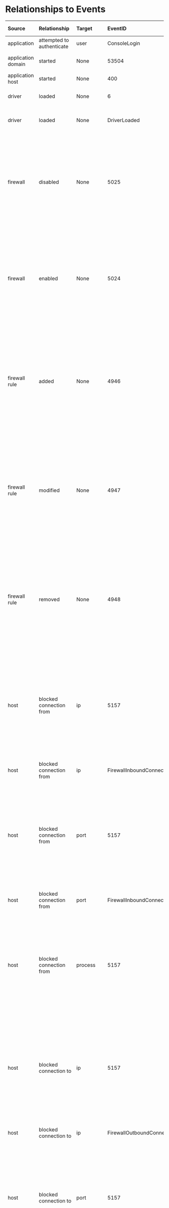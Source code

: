 # Relationships to Events

|Source|Relationship|Target|EventID|Event Name|Event Platform|Log Provider|Log Channel|Audit Category|Audit Sub-Category|Enable Commands| GPO Audit Policy|
| :---| :---| :---| :---| :---| :---| :---| :---| :---| :---| :---| :---|
|application|attempted to authenticate|user|ConsoleLogin|ConsoleLogin|AWS|CloudTrail|None|AwsConsoleSignin|None|None|None|
|application domain|started|None|53504|Windows PowerShell has started an IPC listening thread on a process in AppDomain.|Windows|Microsoft-Windows-PowerShell|Microsoft-Windows-PowerShell/Operational|PowerShell Named Pipe IPC|None|None|None|
|application host|started|None|400|Engine state is changed from None to Available.|Windows|PowerShell|Windows PowerShell|Engine Lifecycle|None|None|None|
|driver|loaded|None|6|Driver loaded.|Windows|Microsoft-Windows-Sysmon|Microsoft-Windows-Sysmon/Operational|DriverLoad|None| `<DriverLoad onmatch="exclude" />` |None|
|driver|loaded|None|DriverLoaded|DriverLoaded|Windows|Microsoft Defender for Endpoint|DeviceEvents|None|None|None|None|
|firewall|disabled|None|5025|The Windows Firewall Service has been stopped.|Windows|Microsoft-Windows-Security-Auditing|Security|System|Other System Events| `auditpol /set /subcategory:"Other System Events" /success:enable /failure:enable` | Computer Configuration -> Windows Settings -> Security Settings -> Advanced Audit Policy Configuration -> System Audit Policies -> System -> Audit Other System Events |
|firewall|enabled|None|5024|The Windows Firewall Service has started successfully.|Windows|Microsoft-Windows-Security-Auditing|Security|System|Other System Events| `auditpol /set /subcategory:"Other System Events" /success:enable /failure:enable` | Computer Configuration -> Windows Settings -> Security Settings -> Advanced Audit Policy Configuration -> System Audit Policies -> System -> Audit Other System Events |
|firewall rule|added|None|4946|A change has been made to Windows Firewall exception list. A rule was added.|Windows|Microsoft-Windows-Security-Auditing|Security|Policy Change|MPSSVC Rule-Level Policy Change| `auditpol /set /subcategory:"MPSSVC Rule-Level Policy Change" /success:enable /failure:enable` | Computer Configuration -> Windows Settings -> Security Settings -> Advanced Audit Policy Configuration -> System Audit Policies -> Policy Change -> Audit MPSSVC Rule-Level Policy Change |
|firewall rule|modified|None|4947|A change has been made to Windows Firewall exception list. A rule was modified.|Windows|Microsoft-Windows-Security-Auditing|Security|Policy Change|MPSSVC Rule-Level Policy Change| `auditpol /set /subcategory:"MPSSVC Rule-Level Policy Change" /success:enable /failure:enable` | Computer Configuration -> Windows Settings -> Security Settings -> Advanced Audit Policy Configuration -> System Audit Policies -> Policy Change -> Audit MPSSVC Rule-Level Policy Change |
|firewall rule|removed|None|4948|A change has been made to Windows Firewall exception list. A rule was deleted.|Windows|Microsoft-Windows-Security-Auditing|Security|Policy Change|MPSSVC Rule-Level Policy Change| `auditpol /set /subcategory:"MPSSVC Rule-Level Policy Change" /success:enable /failure:enable` | Computer Configuration -> Windows Settings -> Security Settings -> Advanced Audit Policy Configuration -> System Audit Policies -> Policy Change -> Audit MPSSVC Rule-Level Policy Change |
|host|blocked connection from|ip|5157|The Windows Filtering Platform has blocked a connection.|Windows|Microsoft-Windows-Security-Auditing|Security|Object Access|Filtering Platform Connection| `auditpol /set /subcategory:"Filtering Platform Connection" /success:enable /failure:enable` | Computer Configuration -> Windows Settings -> Security Settings -> Advanced Audit Policy Configuration -> System Audit Policies -> Object Access -> Audit Filtering Platform Connection |
|host|blocked connection from|ip|FirewallInboundConnectionBlocked|FirewallInboundConnectionBlocked|Windows|Microsoft Defender for Endpoint|DeviceEvents|None|None|None|None|
|host|blocked connection from|port|5157|The Windows Filtering Platform has blocked a connection.|Windows|Microsoft-Windows-Security-Auditing|Security|Object Access|Filtering Platform Connection| `auditpol /set /subcategory:"Filtering Platform Connection" /success:enable /failure:enable` | Computer Configuration -> Windows Settings -> Security Settings -> Advanced Audit Policy Configuration -> System Audit Policies -> Object Access -> Audit Filtering Platform Connection |
|host|blocked connection from|port|FirewallInboundConnectionBlocked|FirewallInboundConnectionBlocked|Windows|Microsoft Defender for Endpoint|DeviceEvents|None|None|None|None|
|host|blocked connection from|process|5157|The Windows Filtering Platform has blocked a connection.|Windows|Microsoft-Windows-Security-Auditing|Security|Object Access|Filtering Platform Connection| `auditpol /set /subcategory:"Filtering Platform Connection" /success:enable /failure:enable` | Computer Configuration -> Windows Settings -> Security Settings -> Advanced Audit Policy Configuration -> System Audit Policies -> Object Access -> Audit Filtering Platform Connection |
|host|blocked connection to|ip|5157|The Windows Filtering Platform has blocked a connection.|Windows|Microsoft-Windows-Security-Auditing|Security|Object Access|Filtering Platform Connection| `auditpol /set /subcategory:"Filtering Platform Connection" /success:enable /failure:enable` | Computer Configuration -> Windows Settings -> Security Settings -> Advanced Audit Policy Configuration -> System Audit Policies -> Object Access -> Audit Filtering Platform Connection |
|host|blocked connection to|ip|FirewallOutboundConnectionBlocked|FirewallOutboundConnectionBlocked|Windows|Microsoft Defender for Endpoint|DeviceEvents|None|None|None|None|
|host|blocked connection to|port|5157|The Windows Filtering Platform has blocked a connection.|Windows|Microsoft-Windows-Security-Auditing|Security|Object Access|Filtering Platform Connection| `auditpol /set /subcategory:"Filtering Platform Connection" /success:enable /failure:enable` | Computer Configuration -> Windows Settings -> Security Settings -> Advanced Audit Policy Configuration -> System Audit Policies -> Object Access -> Audit Filtering Platform Connection |
|host|blocked connection to|port|FirewallOutboundConnectionBlocked|FirewallOutboundConnectionBlocked|Windows|Microsoft Defender for Endpoint|DeviceEvents|None|None|None|None|
|host|blocked connection to|process|5157|The Windows Filtering Platform has blocked a connection.|Windows|Microsoft-Windows-Security-Auditing|Security|Object Access|Filtering Platform Connection| `auditpol /set /subcategory:"Filtering Platform Connection" /success:enable /failure:enable` | Computer Configuration -> Windows Settings -> Security Settings -> Advanced Audit Policy Configuration -> System Audit Policies -> Object Access -> Audit Filtering Platform Connection |
|host|blocked connection to|process|5031|The Windows Firewall Service blocked an application from accepting incoming connections on the network.|Windows|Microsoft-Windows-Security-Auditing|Security|Object Access|Filtering Platform Connection| `auditpol /set /subcategory:"Filtering Platform Connection" /success:enable /failure:enable` | Computer Configuration -> Windows Settings -> Security Settings -> Advanced Audit Policy Configuration -> System Audit Policies -> Object Access -> Audit Filtering Platform Connection |
|host|blocked connection to|process|FirewallInboundConnectionToAppBlocked|FirewallInboundConnectionToAppBlocked|Windows|Microsoft Defender for Endpoint|DeviceEvents|None|None|None|None|
|host|blocked listener on|ip|5155|The Windows Filtering Platform has blocked an application or service from listening on a port for incoming connections.|Windows|Microsoft-Windows-Security-Auditing|Security|Object Access|Filtering Platform Connection| `auditpol /set /subcategory:"Filtering Platform Connection" /success:enable /failure:enable` | Computer Configuration -> Windows Settings -> Security Settings -> Advanced Audit Policy Configuration -> System Audit Policies -> Object Access -> Audit Filtering Platform Connection |
|host|blocked listener on|port|5155|The Windows Filtering Platform has blocked an application or service from listening on a port for incoming connections.|Windows|Microsoft-Windows-Security-Auditing|Security|Object Access|Filtering Platform Connection| `auditpol /set /subcategory:"Filtering Platform Connection" /success:enable /failure:enable` | Computer Configuration -> Windows Settings -> Security Settings -> Advanced Audit Policy Configuration -> System Audit Policies -> Object Access -> Audit Filtering Platform Connection |
|host|blocked listener on|process|5155|The Windows Filtering Platform has blocked an application or service from listening on a port for incoming connections.|Windows|Microsoft-Windows-Security-Auditing|Security|Object Access|Filtering Platform Connection| `auditpol /set /subcategory:"Filtering Platform Connection" /success:enable /failure:enable` | Computer Configuration -> Windows Settings -> Security Settings -> Advanced Audit Policy Configuration -> System Audit Policies -> Object Access -> Audit Filtering Platform Connection |
|host|blocked port bind on|ip|5159|The Windows Filtering Platform has blocked a bind to a local port.|Windows|Microsoft-Windows-Security-Auditing|Security|Object Access|Filtering Platform Connection| `auditpol /set /subcategory:"Filtering Platform Connection" /success:enable /failure:enable` | Computer Configuration -> Windows Settings -> Security Settings -> Advanced Audit Policy Configuration -> System Audit Policies -> Object Access -> Audit Filtering Platform Connection |
|host|blocked port bind on|port|5159|The Windows Filtering Platform has blocked a bind to a local port.|Windows|Microsoft-Windows-Security-Auditing|Security|Object Access|Filtering Platform Connection| `auditpol /set /subcategory:"Filtering Platform Connection" /success:enable /failure:enable` | Computer Configuration -> Windows Settings -> Security Settings -> Advanced Audit Policy Configuration -> System Audit Policies -> Object Access -> Audit Filtering Platform Connection |
|host|blocked port bind on|process|5159|The Windows Filtering Platform has blocked a bind to a local port.|Windows|Microsoft-Windows-Security-Auditing|Security|Object Access|Filtering Platform Connection| `auditpol /set /subcategory:"Filtering Platform Connection" /success:enable /failure:enable` | Computer Configuration -> Windows Settings -> Security Settings -> Advanced Audit Policy Configuration -> System Audit Policies -> Object Access -> Audit Filtering Platform Connection |
|host|permitted listener on|ip|5154|The Windows Filtering Platform has permitted an application or service to listen on a port for incoming connections.|Windows|Microsoft-Windows-Security-Auditing|Security|Object Access|Filtering Platform Connection| `auditpol /set /subcategory:"Filtering Platform Connection" /success:enable /failure:enable` | Computer Configuration -> Windows Settings -> Security Settings -> Advanced Audit Policy Configuration -> System Audit Policies -> Object Access -> Audit Filtering Platform Connection |
|host|permitted listener on|port|5154|The Windows Filtering Platform has permitted an application or service to listen on a port for incoming connections.|Windows|Microsoft-Windows-Security-Auditing|Security|Object Access|Filtering Platform Connection| `auditpol /set /subcategory:"Filtering Platform Connection" /success:enable /failure:enable` | Computer Configuration -> Windows Settings -> Security Settings -> Advanced Audit Policy Configuration -> System Audit Policies -> Object Access -> Audit Filtering Platform Connection |
|host|permitted listener on|process|5154|The Windows Filtering Platform has permitted an application or service to listen on a port for incoming connections.|Windows|Microsoft-Windows-Security-Auditing|Security|Object Access|Filtering Platform Connection| `auditpol /set /subcategory:"Filtering Platform Connection" /success:enable /failure:enable` | Computer Configuration -> Windows Settings -> Security Settings -> Advanced Audit Policy Configuration -> System Audit Policies -> Object Access -> Audit Filtering Platform Connection |
|host|permitted port bind on|process|5158|The Windows Filtering Platform has permitted a bind to a local port.|Windows|Microsoft-Windows-Security-Auditing|Security|Object Access|Filtering Platform Connection| `auditpol /set /subcategory:"Filtering Platform Connection" /success:enable /failure:enable` | Computer Configuration -> Windows Settings -> Security Settings -> Advanced Audit Policy Configuration -> System Audit Policies -> Object Access -> Audit Filtering Platform Connection |
|host|permitted port bind on|ip|5158|The Windows Filtering Platform has permitted a bind to a local port.|Windows|Microsoft-Windows-Security-Auditing|Security|Object Access|Filtering Platform Connection| `auditpol /set /subcategory:"Filtering Platform Connection" /success:enable /failure:enable` | Computer Configuration -> Windows Settings -> Security Settings -> Advanced Audit Policy Configuration -> System Audit Policies -> Object Access -> Audit Filtering Platform Connection |
|host|permitted port bind on|port|5158|The Windows Filtering Platform has permitted a bind to a local port.|Windows|Microsoft-Windows-Security-Auditing|Security|Object Access|Filtering Platform Connection| `auditpol /set /subcategory:"Filtering Platform Connection" /success:enable /failure:enable` | Computer Configuration -> Windows Settings -> Security Settings -> Advanced Audit Policy Configuration -> System Audit Policies -> Object Access -> Audit Filtering Platform Connection |
|logon session|modified|None|4672|Special privileges assigned to new logon.|Windows|Microsoft-Windows-Security-Auditing|Security|Logon/Logoff|Special Logon| `auditpol /set /subcategory:"Special Logon" /success:enable /failure:enable` | Computer Configuration -> Windows Settings -> Security Settings -> Advanced Audit Policy Configuration -> System Audit Policies -> Logon/Logoff -> Audit Special Logon |
|process|accessed|file|4663|An attempt was made to access an object.|Windows|Microsoft-Windows-Security-Auditing|Security|Object Access|File System| `auditpol /set /subcategory:"File System" /success:enable /failure:enable` | Computer Configuration -> Windows Settings -> Security Settings -> Advanced Audit Policy Configuration -> System Audit Policies -> Object Access -> Audit File System |
|process|accessed|process|10|ProcessAccess.|Windows|Microsoft-Windows-Sysmon|Microsoft-Windows-Sysmon/Operational|ProcessAccess|None| `<ProcessAccess onmatch="exclude" />` |None|
|process|accessed|process|4663|An attempt was made to access an object.|Windows|Microsoft-Windows-Security-Auditing|Security|Object Access|Kernel Object| `auditpol /set /subcategory:"Kernel Object" /success:enable /failure:enable` | Computer Configuration -> Windows Settings -> Security Settings -> Advanced Audit Policy Configuration -> System Audit Policies -> Object Access -> Audit Kernel Object |
|process|accessed|process|OpenProcessApiCall|OpenProcessApiCall|Windows|Microsoft Defender for Endpoint|DeviceEvents|None|None|None|None|
|process|accessed|windows registry key|4663|An attempt was made to access an object.|Windows|Microsoft-Windows-Security-Auditing|Security|Object Access|Registry| `auditpol /set /subcategory:"Registry" /success:enable /failure:enable` | Computer Configuration -> Windows Settings -> Security Settings -> Advanced Audit Policy Configuration -> System Audit Policies -> Object Access -> Audit Registry |
|process|added|firewall rule|2004|A rule has been added to the Windows Defender Firewall exception list|Windows|Microsoft-Windows-Windows Firewall With Advanced Security|Microsoft-Windows-Windows Firewall With Advanced Security/Firewall|None|None|None|None|
|process|attempted connection from|ip|5157|The Windows Filtering Platform has blocked a connection.|Windows|Microsoft-Windows-Security-Auditing|Security|Object Access|Filtering Platform Connection| `auditpol /set /subcategory:"Filtering Platform Connection" /success:enable /failure:enable` | Computer Configuration -> Windows Settings -> Security Settings -> Advanced Audit Policy Configuration -> System Audit Policies -> Object Access -> Audit Filtering Platform Connection |
|process|attempted connection from|ip|ConnectionRequest|ConnectionRequest|Windows|Microsoft Defender for Endpoint|DeviceNetworkEvents|None|None|None|None|
|process|attempted connection from|port|5157|The Windows Filtering Platform has blocked a connection.|Windows|Microsoft-Windows-Security-Auditing|Security|Object Access|Filtering Platform Connection| `auditpol /set /subcategory:"Filtering Platform Connection" /success:enable /failure:enable` | Computer Configuration -> Windows Settings -> Security Settings -> Advanced Audit Policy Configuration -> System Audit Policies -> Object Access -> Audit Filtering Platform Connection |
|process|attempted connection from|port|ConnectionRequest|ConnectionRequest|Windows|Microsoft Defender for Endpoint|DeviceNetworkEvents|None|None|None|None|
|process|attempted connection to|ip|5157|The Windows Filtering Platform has blocked a connection.|Windows|Microsoft-Windows-Security-Auditing|Security|Object Access|Filtering Platform Connection| `auditpol /set /subcategory:"Filtering Platform Connection" /success:enable /failure:enable` | Computer Configuration -> Windows Settings -> Security Settings -> Advanced Audit Policy Configuration -> System Audit Policies -> Object Access -> Audit Filtering Platform Connection |
|process|attempted connection to|ip|ConnectionAttempt|ConnectionAttempt|Windows|Microsoft Defender for Endpoint|DeviceNetworkEvents|None|None|None|None|
|process|attempted connection to|port|5157|The Windows Filtering Platform has blocked a connection.|Windows|Microsoft-Windows-Security-Auditing|Security|Object Access|Filtering Platform Connection| `auditpol /set /subcategory:"Filtering Platform Connection" /success:enable /failure:enable` | Computer Configuration -> Windows Settings -> Security Settings -> Advanced Audit Policy Configuration -> System Audit Policies -> Object Access -> Audit Filtering Platform Connection |
|process|attempted connection to|port|ConnectionAttempt|ConnectionAttempt|Windows|Microsoft Defender for Endpoint|DeviceNetworkEvents|None|None|None|None|
|process|attempted to bind on|port|5159|The Windows Filtering Platform has blocked a bind to a local port.|Windows|Microsoft-Windows-Security-Auditing|Security|Object Access|Filtering Platform Connection| `auditpol /set /subcategory:"Filtering Platform Connection" /success:enable /failure:enable` | Computer Configuration -> Windows Settings -> Security Settings -> Advanced Audit Policy Configuration -> System Audit Policies -> Object Access -> Audit Filtering Platform Connection |
|process|attempted to listen on|port|5155|The Windows Filtering Platform has blocked an application or service from listening on a port for incoming connections.|Windows|Microsoft-Windows-Security-Auditing|Security|Object Access|Filtering Platform Connection| `auditpol /set /subcategory:"Filtering Platform Connection" /success:enable /failure:enable` | Computer Configuration -> Windows Settings -> Security Settings -> Advanced Audit Policy Configuration -> System Audit Policies -> Object Access -> Audit Filtering Platform Connection |
|process|bound to|port|5158|The Windows Filtering Platform has permitted a bind to a local port.|Windows|Microsoft-Windows-Security-Auditing|Security|Object Access|Filtering Platform Connection| `auditpol /set /subcategory:"Filtering Platform Connection" /success:enable /failure:enable` | Computer Configuration -> Windows Settings -> Security Settings -> Advanced Audit Policy Configuration -> System Audit Policies -> Object Access -> Audit Filtering Platform Connection |
|process|bound to|port|ListeningConnectionCreated|ListeningConnectionCreated|Windows|Microsoft Defender for Endpoint|DeviceNetworkEvents|None|None|None|None|
|process|connected from|host|3|Network connection.|Windows|Microsoft-Windows-Sysmon|Microsoft-Windows-Sysmon/Operational|NetworkConnect|None| `<NetworkConnect onmatch="exclude" />` |None|
|process|connected from|host|InboundConnectionAccepted|InboundConnectionAccepted|Windows|Microsoft Defender for Endpoint|DeviceNetworkEvents|None|None|None|None|
|process|connected from|ip|5156|The Windows Filtering Platform has permitted a connection.|Windows|Microsoft-Windows-Security-Auditing|Security|Object Access|Filtering Platform Connection| `auditpol /set /subcategory:"Filtering Platform Connection" /success:enable /failure:enable` | Computer Configuration -> Windows Settings -> Security Settings -> Advanced Audit Policy Configuration -> System Audit Policies -> Object Access -> Audit Filtering Platform Connection |
|process|connected from|ip|3|Network connection.|Windows|Microsoft-Windows-Sysmon|Microsoft-Windows-Sysmon/Operational|NetworkConnect|None| `<NetworkConnect onmatch="exclude" />` |None|
|process|connected from|ip|InboundConnectionAccepted|InboundConnectionAccepted|Windows|Microsoft Defender for Endpoint|DeviceNetworkEvents|None|None|None|None|
|process|connected from|port|5156|The Windows Filtering Platform has permitted a connection.|Windows|Microsoft-Windows-Security-Auditing|Security|Object Access|Filtering Platform Connection| `auditpol /set /subcategory:"Filtering Platform Connection" /success:enable /failure:enable` | Computer Configuration -> Windows Settings -> Security Settings -> Advanced Audit Policy Configuration -> System Audit Policies -> Object Access -> Audit Filtering Platform Connection |
|process|connected from|port|3|Network connection.|Windows|Microsoft-Windows-Sysmon|Microsoft-Windows-Sysmon/Operational|NetworkConnect|None| `<NetworkConnect onmatch="exclude" />` |None|
|process|connected from|port|InboundConnectionAccepted|InboundConnectionAccepted|Windows|Microsoft Defender for Endpoint|DeviceNetworkEvents|None|None|None|None|
|process|connected to|host|3|Network connection.|Windows|Microsoft-Windows-Sysmon|Microsoft-Windows-Sysmon/Operational|NetworkConnect|None| `<NetworkConnect onmatch="exclude" />` |None|
|process|connected to|host|ConnectionSuccess|ConnectionSuccess|Windows|Microsoft Defender for Endpoint|DeviceNetworkEvents|None|None|None|None|
|process|connected to|ip|5156|The Windows Filtering Platform has permitted a connection.|Windows|Microsoft-Windows-Security-Auditing|Security|Object Access|Filtering Platform Connection| `auditpol /set /subcategory:"Filtering Platform Connection" /success:enable /failure:enable` | Computer Configuration -> Windows Settings -> Security Settings -> Advanced Audit Policy Configuration -> System Audit Policies -> Object Access -> Audit Filtering Platform Connection |
|process|connected to|ip|3|Network connection.|Windows|Microsoft-Windows-Sysmon|Microsoft-Windows-Sysmon/Operational|NetworkConnect|None| `<NetworkConnect onmatch="exclude" />` |None|
|process|connected to|ip|ConnectionSuccess|ConnectionSuccess|Windows|Microsoft Defender for Endpoint|DeviceNetworkEvents|None|None|None|None|
|process|connected to|pipe|18|PipeEvent (Pipe Connected).|Windows|Microsoft-Windows-Sysmon|Microsoft-Windows-Sysmon/Operational|PipeEvent|None| `<PipeEvent onmatch="exclude" />` |None|
|process|connected to|port|5156|The Windows Filtering Platform has permitted a connection.|Windows|Microsoft-Windows-Security-Auditing|Security|Object Access|Filtering Platform Connection| `auditpol /set /subcategory:"Filtering Platform Connection" /success:enable /failure:enable` | Computer Configuration -> Windows Settings -> Security Settings -> Advanced Audit Policy Configuration -> System Audit Policies -> Object Access -> Audit Filtering Platform Connection |
|process|connected to|port|3|Network connection.|Windows|Microsoft-Windows-Sysmon|Microsoft-Windows-Sysmon/Operational|NetworkConnect|None| `<NetworkConnect onmatch="exclude" />` |None|
|process|connected to|port|ConnectionSuccess|ConnectionSuccess|Windows|Microsoft Defender for Endpoint|DeviceNetworkEvents|None|None|None|None|
|process|created|file|11|FileCreate.|Windows|Microsoft-Windows-Sysmon|Microsoft-Windows-Sysmon/Operational|FileCreate|None| `<FileCreate onmatch="exclude" />` |None|
|process|created|file|FileCreated|FileCreated|Windows|Microsoft Defender for Endpoint|DeviceFileEvents|None|None|None|None|
|process|created|pipe|17|PipeEvent (Pipe Created).|Windows|Microsoft-Windows-Sysmon|Microsoft-Windows-Sysmon/Operational|PipeEvent|None| `<PipeEvent onmatch="exclude" />` |None|
|process|created|process|4688|A new process has been created.|Windows|Microsoft-Windows-Security-Auditing|Security|Detailed Tracking|Process Creation| `auditpol /set /subcategory:"Process Creation" /success:enable /failure:enable` | Computer Configuration -> Windows Settings -> Security Settings -> Advanced Audit Policy Configuration -> System Audit Policies -> Detailed Tracking -> Audit Process Creation |
|process|created|process|1|Process Creation.|Windows|Microsoft-Windows-Sysmon|Microsoft-Windows-Sysmon/Operational|ProcessCreate|None| `<ProcessCreate onmatch="exclude" />` |None|
|process|created|process|ProcessCreated|ProcessCreated|Windows|Microsoft Defender for Endpoint|DeviceProcessEvents|None|None|None|None|
|process|created|thread|8|CreateRemoteThread.|Windows|Microsoft-Windows-Sysmon|Microsoft-Windows-Sysmon/Operational|CreateRemoteThread|None| `<CreateRemoteThread onmatch="exclude" />` |None|
|process|created|thread|CreateRemoteThreadApiCall|CreateRemoteThreadApiCall|Windows|Microsoft Defender for Endpoint|DeviceEvents|None|None|None|None|
|process|created|windows registry key|12|RegistryEvent (Object create and delete).|Windows|Microsoft-Windows-Sysmon|Microsoft-Windows-Sysmon/Operational|RegistryEvent|None| `<RegistryEvent onmatch="exclude" />` |None|
|process|created|windows registry key|RegistryKeyCreated|RegistryKeyCreated|Windows|Microsoft Defender for Endpoint|DeviceRegistryEvents|None|None|None|None|
|process|created|windows registry key value|12|RegistryEvent (Object create and delete).|Windows|Microsoft-Windows-Sysmon|Microsoft-Windows-Sysmon/Operational|RegistryEvent|None| `<RegistryEvent onmatch="exclude" />` |None|
|process|created|windows registry key value|RegistryValueSet|RegistryValueSet|Windows|Microsoft Defender for Endpoint|DeviceRegistryEvents|None|None|None|None|
|process|deleted|file|23|File Delete archived.|Windows|Microsoft-Windows-Sysmon|Microsoft-Windows-Sysmon/Operational|FileDelete|None| `<FileDelete onmatch="exclude" />` |None|
|process|deleted|file|26|File Delete logged.|Windows|Microsoft-Windows-Sysmon|Microsoft-Windows-Sysmon/Operational|FileDeleteDetected|None| `<FileDeleteDetected onmatch="exclude" />` |None|
|process|deleted|file|4660|An object was deleted.|Windows|Microsoft-Windows-Security-Auditing|Security|Object Access|File System| `auditpol /set /subcategory:"File System" /success:enable /failure:enable` | Computer Configuration -> Windows Settings -> Security Settings -> Advanced Audit Policy Configuration -> System Audit Policies -> Object Access -> Audit File System |
|process|deleted|file|FileDeleted|FileDeleted|Windows|Microsoft Defender for Endpoint|DeviceFileEvents|None|None|None|None|
|process|deleted|windows registry key|12|RegistryEvent (Object create and delete).|Windows|Microsoft-Windows-Sysmon|Microsoft-Windows-Sysmon/Operational|RegistryEvent|None| `<RegistryEvent onmatch="exclude" />` |None|
|process|deleted|windows registry key|4660|An object was deleted.|Windows|Microsoft-Windows-Security-Auditing|Security|Object Access|Registry| `auditpol /set /subcategory:"Registry" /success:enable /failure:enable` | Computer Configuration -> Windows Settings -> Security Settings -> Advanced Audit Policy Configuration -> System Audit Policies -> Object Access -> Audit Registry |
|process|deleted|windows registry key|RegistryKeyDeleted|RegistryKeyDeleted|Windows|Microsoft Defender for Endpoint|DeviceRegistryEvents|None|None|None|None|
|process|deleted|windows registry key value|12|RegistryEvent (Object create and delete).|Windows|Microsoft-Windows-Sysmon|Microsoft-Windows-Sysmon/Operational|RegistryEvent|None| `<RegistryEvent onmatch="exclude" />` |None|
|process|deleted|windows registry key value|RegistryValueDeleted|RegistryValueDeleted|Windows|Microsoft Defender for Endpoint|DeviceRegistryEvents|None|None|None|None|
|process|executed|api call|8|CreateRemoteThread.|Windows|Microsoft-Windows-Sysmon|Microsoft-Windows-Sysmon/Operational|CreateRemoteThread|None| `<CreateRemoteThread onmatch="exclude" />` |None|
|process|executed|api call|CreateRemoteThreadApiCall|CreateRemoteThreadApiCall|Windows|Microsoft Defender for Endpoint|DeviceEvents|None|None|None|None|
|process|executed|command|4688|A new process has been created.|Windows|Microsoft-Windows-Security-Auditing|Security|Detailed Tracking|Process Creation| `auditpol /set /subcategory:"Process Creation" /success:enable /failure:enable` | Computer Configuration -> Windows Settings -> Security Settings -> Advanced Audit Policy Configuration -> System Audit Policies -> Detailed Tracking -> Audit Process Creation |
|process|executed|command|1|Process Creation.|Windows|Microsoft-Windows-Sysmon|Microsoft-Windows-Sysmon/Operational|ProcessCreate|None| `<ProcessCreate onmatch="exclude" />` |None|
|process|executed|command|4103|Module logging.|Windows|Microsoft-Windows-PowerShell|Microsoft-Windows-PowerShell/Operational|Executing Pipeline|None|None|None|
|process|executed|command|ProcessCreated|ProcessCreated|Windows|Microsoft Defender for Endpoint|DeviceProcessEvents|None|None|None|None|
|process|executed|dns query|22|DNSEvent (DNS query).|Windows|Microsoft-Windows-Sysmon|Microsoft-Windows-Sysmon/Operational|DNSQuery|None| `<DNSQuery onmatch="exclude" />` |None|
|process|executed|dns query|DnsQueryResponse|DnsQueryResponse|Windows|Microsoft Defender for Endpoint|DeviceEvents|None|None|None|None|
|process|executed|Script|4103|Module logging.|Windows|Microsoft-Windows-PowerShell|Microsoft-Windows-PowerShell/Operational|Executing Pipeline|None|None|None|
|process|executed|Script|4104|Script Block Logging.|Windows|Microsoft-Windows-PowerShell|Microsoft-Windows-PowerShell/Operational|Execute a Remote Command|None|None|None|
|process|executed|Script|ScriptContent|ScriptContent|Windows|Microsoft Defender for Endpoint|DeviceEvents|None|None|None|None|
|process|executed|Script|PowerShellCommand|PowerShellCommand|Windows|Microsoft Defender for Endpoint|DeviceEvents|None|None|None|None|
|process|executed|Script|AmsiScriptDetection|AmsiScriptDetection|Windows|Microsoft Defender for Endpoint|DeviceEvents|None|None|None|None|
|process|listened on|port|5154|The Windows Filtering Platform has permitted an application or service to listen on a port for incoming connections.|Windows|Microsoft-Windows-Security-Auditing|Security|Object Access|Filtering Platform Connection| `auditpol /set /subcategory:"Filtering Platform Connection" /success:enable /failure:enable` | Computer Configuration -> Windows Settings -> Security Settings -> Advanced Audit Policy Configuration -> System Audit Policies -> Object Access -> Audit Filtering Platform Connection |
|process|listened on|port|ListeningConnectionCreated|ListeningConnectionCreated|Windows|Microsoft Defender for Endpoint|DeviceNetworkEvents|None|None|None|None|
|process|loaded|module|7|Image loaded.|Windows|Microsoft-Windows-Sysmon|Microsoft-Windows-Sysmon/Operational|ImageLoad|None| `<ImageLoad onmatch="exclude" />` |None|
|process|loaded|module|ImageLoaded|ImageLoaded|Windows|Microsoft Defender for Endpoint|DeviceImageLoadEvents|None|None|None|None|
|process|modified|file|2|A process changed a file creation time.|Windows|Microsoft-Windows-Sysmon|Microsoft-Windows-Sysmon/Operational|FileCreateTime|None| `<FileCreateTime onmatch="exclude" />` |None|
|process|modified|file|11|FileCreate.|Windows|Microsoft-Windows-Sysmon|Microsoft-Windows-Sysmon/Operational|FileCreate|None| `<FileCreate onmatch="exclude" />` |None|
|process|modified|file|4670|Permissions on an object were changed.|Windows|Microsoft-Windows-Security-Auditing|Security|Object Access|File System| `auditpol /set /subcategory:"File System" /success:enable /failure:enable` | Computer Configuration -> Windows Settings -> Security Settings -> Advanced Audit Policy Configuration -> System Audit Policies -> Object Access -> Audit File System |
|process|modified|file|FileModified|FileModified|Windows|Microsoft Defender for Endpoint|DeviceFileEvents|None|None|None|None|
|process|modified|file|FileRenamed|FileRenamed|Windows|Microsoft Defender for Endpoint|DeviceFileEvents|None|None|None|None|
|process|modified|firewall|2002|A Windows Defender Firewall setting has changed.|Windows|Microsoft-Windows-Windows Firewall With Advanced Security|Microsoft-Windows-Windows Firewall With Advanced Security/Firewall|None|None|None|None|
|process|modified|firewall|2003|A Windows Defender Firewall setting in the Private profile has changed.|Windows|Microsoft-Windows-Windows Firewall With Advanced Security|Microsoft-Windows-Windows Firewall With Advanced Security/Firewall|None|None|None|None|
|process|modified|firewall rule|2005|A rule has been modified in the Windows Defender Firewall exception list.|Windows|Microsoft-Windows-Windows Firewall With Advanced Security|Microsoft-Windows-Windows Firewall With Advanced Security/Firewall|None|None|None|None|
|process|modified|process|8|CreateRemoteThread.|Windows|Microsoft-Windows-Sysmon|Microsoft-Windows-Sysmon/Operational|CreateRemoteThread|None| `<CreateRemoteThread onmatch="exclude" />` |None|
|process|modified|process|CreateRemoteThreadApiCall|CreateRemoteThreadApiCall|Windows|Microsoft Defender for Endpoint|DeviceEvents|None|None|None|None|
|process|modified|windows registry key|13|RegistryEvent (Value Set).|Windows|Microsoft-Windows-Sysmon|Microsoft-Windows-Sysmon/Operational|RegistryEvent|None| `<RegistryEvent onmatch="exclude" />` |None|
|process|modified|windows registry key|14|RegistryEvent (Key and Value Rename).|Windows|Microsoft-Windows-Sysmon|Microsoft-Windows-Sysmon/Operational|RegistryEvent|None| `<RegistryEvent onmatch="exclude" />` |None|
|process|modified|windows registry key|4670|Permissions on an object were changed.|Windows|Microsoft-Windows-Security-Auditing|Security|Object Access|Registry| `auditpol /set /subcategory:"Registry" /success:enable /failure:enable` | Computer Configuration -> Windows Settings -> Security Settings -> Advanced Audit Policy Configuration -> System Audit Policies -> Object Access -> Audit Registry |
|process|modified|windows registry key|RegistryKeyCreated|RegistryKeyCreated|Windows|Microsoft Defender for Endpoint|DeviceRegistryEvents|None|None|None|None|
|process|modified|windows registry key value|13|RegistryEvent (Value Set).|Windows|Microsoft-Windows-Sysmon|Microsoft-Windows-Sysmon/Operational|RegistryEvent|None| `<RegistryEvent onmatch="exclude" />` |None|
|process|modified|windows registry key value|14|RegistryEvent (Key and Value Rename).|Windows|Microsoft-Windows-Sysmon|Microsoft-Windows-Sysmon/Operational|RegistryEvent|None| `<RegistryEvent onmatch="exclude" />` |None|
|process|modified|windows registry key value|4657|A registry value was modified.|Windows|Microsoft-Windows-Security-Auditing|Security|Object Access|Registry| `auditpol /set /subcategory:"Registry" /success:enable /failure:enable` | Computer Configuration -> Windows Settings -> Security Settings -> Advanced Audit Policy Configuration -> System Audit Policies -> Object Access -> Audit Registry |
|process|modified|windows registry key value|RegistryValueSet|RegistryValueSet|Windows|Microsoft Defender for Endpoint|DeviceRegistryEvents|None|None|None|None|
|process|removed|firewall rule|2006|A rule has been deleted in the Windows Defender Firewall exception list|Windows|Microsoft-Windows-Windows Firewall With Advanced Security|Microsoft-Windows-Windows Firewall With Advanced Security/Firewall|None|None|None|None|
|process|requested access to|ad object|4661|A handle to an object was requested.|Windows|Microsoft-Windows-Security-Auditing|Security|DS Access|Directory Service Access| `auditpol /set /subcategory:"Directory Service Access" /success:enable /failure:enable` | Computer Configuration -> Windows Settings -> Security Settings -> Advanced Audit Policy Configuration -> System Audit Policies -> DS Access -> Audit Directory Service Access |
|process|requested access to|file|4656|A handle to an object was requested.|Windows|Microsoft-Windows-Security-Auditing|Security|Object Access|File System| `auditpol /set /subcategory:"File System" /success:enable /failure:enable` | Computer Configuration -> Windows Settings -> Security Settings -> Advanced Audit Policy Configuration -> System Audit Policies -> Object Access -> Audit File System |
|process|requested access to|process|4656|A handle to an object was requested.|Windows|Microsoft-Windows-Security-Auditing|Security|Object Access|Kernel Object| `auditpol /set /subcategory:"Kernel Object" /success:enable /failure:enable` | Computer Configuration -> Windows Settings -> Security Settings -> Advanced Audit Policy Configuration -> System Audit Policies -> Object Access -> Audit Kernel Object |
|process|requested access to|process|10|Process Access.|Windows|Microsoft-Windows-Sysmon|Microsoft-Windows-Sysmon/Operational|ProcessAccess|None| `<ProcessAccess onmatch="exclude" />` |None|
|process|requested access to|process|OpenProcessApiCall|OpenProcessApiCall|Windows|Microsoft Defender for Endpoint|DeviceEvents|None|None|None|None|
|process|requested access to|windows registry key|4656|A handle to an object was requested.|Windows|Microsoft-Windows-Security-Auditing|Security|Object Access|Registry| `auditpol /set /subcategory:"Registry" /success:enable /failure:enable` | Computer Configuration -> Windows Settings -> Security Settings -> Advanced Audit Policy Configuration -> System Audit Policies -> Object Access -> Audit Registry |
|process|terminated|None|5|Process terminated.|Windows|Microsoft-Windows-Sysmon|Microsoft-Windows-Sysmon/Operational|ProcessTerminate|None| `<ProcessTerminate onmatch="exclude" />` |None|
|service|started|None|4|Sysmon service state changed.|Windows|Microsoft-Windows-Sysmon|Microsoft-Windows-Sysmon/Operational|ServiceStateChange|None| `<ServiceStateChange onmatch="exclude" />` |None|
|service|stopped|None|4|Sysmon service state changed.|Windows|Microsoft-Windows-Sysmon|Microsoft-Windows-Sysmon/Operational|ServiceStateChange|None| `<ServiceStateChange onmatch="exclude" />` |None|
|user|accessed|ad object|4662|An operation was performed on an object.|Windows|Microsoft-Windows-Security-Auditing|Security|DS Access|Directory Service Access| `auditpol /set /subcategory:"Directory Service Access" /success:enable /failure:enable` | Computer Configuration -> Windows Settings -> Security Settings -> Advanced Audit Policy Configuration -> System Audit Policies -> DS Access -> Audit Directory Service Access |
|user|accessed|file|4663|An attempt was made to access an object.|Windows|Microsoft-Windows-Security-Auditing|Security|Object Access|File System| `auditpol /set /subcategory:"File System" /success:enable /failure:enable` | Computer Configuration -> Windows Settings -> Security Settings -> Advanced Audit Policy Configuration -> System Audit Policies -> Object Access -> Audit File System |
|user|accessed|process|4663|An attempt was made to access an object.|Windows|Microsoft-Windows-Security-Auditing|Security|Object Access|Kernel Object| `auditpol /set /subcategory:"Kernel Object" /success:enable /failure:enable` | Computer Configuration -> Windows Settings -> Security Settings -> Advanced Audit Policy Configuration -> System Audit Policies -> Object Access -> Audit Kernel Object |
|user|accessed|process|OpenProcessApiCall|OpenProcessApiCall|Windows|Microsoft Defender for Endpoint|DeviceEvents|None|None|None|None|
|user|accessed|windows registry key|4663|An attempt was made to access an object.|Windows|Microsoft-Windows-Security-Auditing|Security|Object Access|Registry| `auditpol /set /subcategory:"Registry" /success:enable /failure:enable` | Computer Configuration -> Windows Settings -> Security Settings -> Advanced Audit Policy Configuration -> System Audit Policies -> Object Access -> Audit Registry |
|user|added|firewall rule|2004|A rule has been added to the Windows Defender Firewall exception list|Windows|Microsoft-Windows-Windows Firewall With Advanced Security|Microsoft-Windows-Windows Firewall With Advanced Security/Firewall|None|None|None|None|
|user|added|firewall rule|CreateRuleGroup|CreateRuleGroup|AWS|CloudTrail|None|AwsApiCall|None|None|None|
|user|added firewall rule from|ip|CreateRuleGroup|CreateRuleGroup|AWS|CloudTrail|None|AwsApiCall|None|None|None|
|user|attempted to access|file|4692|Backup of data protection master key was attempted.|Windows|Microsoft-Windows-Security-Auditing|Security|Detailed Tracking|DPAPI Activity| `auditpol /set /subcategory:"DPAPI Activity" /success:enable /failure:enable` | Computer Configuration -> Windows Settings -> Security Settings -> Advanced Audit Policy Configuration -> System Audit Policies -> Detailed Tracking -> Audit DPAPI Activity |
|user|attempted to access|network share|5140|A network share object was accessed.|Windows|Microsoft-Windows-Security-Auditing|Security|Object Access|File Share| `auditpol /set /subcategory:"File Share" /success:enable /failure:enable` | Computer Configuration -> Windows Settings -> Security Settings -> Advanced Audit Policy Configuration -> System Audit Policies -> Object Access -> Audit File Share |
|user|attempted to access|network share|5145|A network share object was checked to see whether client can be granted desired access.|Windows|Microsoft-Windows-Security-Auditing|Security|Object Access|Detailed File Share| `auditpol /set /subcategory:"Detailed File Share" /success:enable /failure:enable` | Computer Configuration -> Windows Settings -> Security Settings -> Advanced Audit Policy Configuration -> System Audit Policies -> Object Access -> Audit Detailed File Share |
|user|attempted to access|network share|LogonSuccess|LogonSuccess|Windows|Microsoft Defender for Endpoint|DeviceLogonEvents|None|None|None|None|
|user|attempted to authenticate from|ip|4624|An account was successfully logged on.|Windows|Microsoft-Windows-Security-Auditing|Security|Logon/Logoff|Logon| `auditpol /set /subcategory:"Logon" /success:enable /failure:enable` | Computer Configuration -> Windows Settings -> Security Settings -> Advanced Audit Policy Configuration -> System Audit Policies -> Logon/Logoff -> Audit Logon |
|user|attempted to authenticate from|ip|4625|An account failed to log on.|Windows|Microsoft-Windows-Security-Auditing|Security|Logon/Logoff|Account Lockout| `auditpol /set /subcategory:"Account Lockout" /success:enable /failure:enable` | Computer Configuration -> Windows Settings -> Security Settings -> Advanced Audit Policy Configuration -> System Audit Policies -> Logon/Logoff -> Audit Account Lockout |
|user|attempted to authenticate from|ip|4648|A logon was attempted using explicit credentials.|Windows|Microsoft-Windows-Security-Auditing|Security|Logon/Logoff|Logon| `auditpol /set /subcategory:"Logon" /success:enable /failure:enable` | Computer Configuration -> Windows Settings -> Security Settings -> Advanced Audit Policy Configuration -> System Audit Policies -> Logon/Logoff -> Audit Logon |
|user|attempted to authenticate from|ip|LogonSuccess|LogonSuccess|Windows|Microsoft Defender for Endpoint|DeviceLogonEvents|None|None|None|None|
|user|attempted to authenticate from|ip|ConsoleLogin|ConsoleLogin|AWS|CloudTrail|None|AwsConsoleSignin|None|None|None|
|user|attempted to authenticate from|port|4624|An account was successfully logged on.|Windows|Microsoft-Windows-Security-Auditing|Security|Logon/Logoff|Logon| `auditpol /set /subcategory:"Logon" /success:enable /failure:enable` | Computer Configuration -> Windows Settings -> Security Settings -> Advanced Audit Policy Configuration -> System Audit Policies -> Logon/Logoff -> Audit Logon |
|user|attempted to authenticate from|port|4625|An account failed to log on.|Windows|Microsoft-Windows-Security-Auditing|Security|Logon/Logoff|Account Lockout| `auditpol /set /subcategory:"Account Lockout" /success:enable /failure:enable` | Computer Configuration -> Windows Settings -> Security Settings -> Advanced Audit Policy Configuration -> System Audit Policies -> Logon/Logoff -> Audit Account Lockout |
|user|attempted to authenticate from|port|4648|A logon was attempted using explicit credentials.|Windows|Microsoft-Windows-Security-Auditing|Security|Logon/Logoff|Logon| `auditpol /set /subcategory:"Logon" /success:enable /failure:enable` | Computer Configuration -> Windows Settings -> Security Settings -> Advanced Audit Policy Configuration -> System Audit Policies -> Logon/Logoff -> Audit Logon |
|user|attempted to authenticate from|port|LogonSuccess|LogonSuccess|Windows|Microsoft Defender for Endpoint|DeviceLogonEvents|None|None|None|None|
|user|attempted to authenticate to|application|ConsoleLogin|ConsoleLogin|AWS|CloudTrail|None|AwsConsoleSignin|None|None|None|
|user|attempted to authenticate to|host|4624|An account was successfully logged on.|Windows|Microsoft-Windows-Security-Auditing|Security|Logon/Logoff|Logon| `auditpol /set /subcategory:"Logon" /success:enable /failure:enable` | Computer Configuration -> Windows Settings -> Security Settings -> Advanced Audit Policy Configuration -> System Audit Policies -> Logon/Logoff -> Audit Logon |
|user|attempted to authenticate to|host|4625|An account failed to log on.|Windows|Microsoft-Windows-Security-Auditing|Security|Logon/Logoff|Account Lockout| `auditpol /set /subcategory:"Account Lockout" /success:enable /failure:enable` | Computer Configuration -> Windows Settings -> Security Settings -> Advanced Audit Policy Configuration -> System Audit Policies -> Logon/Logoff -> Audit Account Lockout |
|user|attempted to authenticate to|host|4648|A logon was attempted using explicit credentials.|Windows|Microsoft-Windows-Security-Auditing|Security|Logon/Logoff|Logon| `auditpol /set /subcategory:"Logon" /success:enable /failure:enable` | Computer Configuration -> Windows Settings -> Security Settings -> Advanced Audit Policy Configuration -> System Audit Policies -> Logon/Logoff -> Audit Logon |
|user|attempted to log off from|host|4647|User initiated logoff.|Windows|Microsoft-Windows-Security-Auditing|Security|Logon/Logoff|Logoff| `auditpol /set /subcategory:"Logoff" /success:enable /failure:enable` | Computer Configuration -> Windows Settings -> Security Settings -> Advanced Audit Policy Configuration -> System Audit Policies -> Logon/Logoff -> Audit Logoff |
|user|attempted to modify|user|4723|An attempt was made to change an account's password.|Windows|Microsoft-Windows-Security-Auditing|Security|Account Management|User Account Management| `auditpol /set /subcategory:"User Account Management" /success:enable /failure:enable` | Computer Configuration -> Windows Settings -> Security Settings -> Advanced Audit Policy Configuration -> System Audit Policies -> Account Management -> Audit User Account Management |
|user|attempted to modify|user|4724|An attempt was made to reset an account's password.|Windows|Microsoft-Windows-Security-Auditing|Security|Account Management|User Account Management| `auditpol /set /subcategory:"User Account Management" /success:enable /failure:enable` | Computer Configuration -> Windows Settings -> Security Settings -> Advanced Audit Policy Configuration -> System Audit Policies -> Account Management -> Audit User Account Management |
|user|authenticated from|ip|ConsoleLogin|ConsoleLogin|AWS|CloudTrail|None|AwsConsoleSignin|None|None|None|
|user|connected from|host|3|Network connection.|Windows|Microsoft-Windows-Sysmon|Microsoft-Windows-Sysmon/Operational|NetworkConnect|None| `<NetworkConnect onmatch="exclude" />` |None|
|user|connected from|host|InboundConnectionAccepted|InboundConnectionAccepted|Windows|Microsoft Defender for Endpoint|DeviceNetworkEvents|None|None|None|None|
|user|connected from|ip|3|Network connection.|Windows|Microsoft-Windows-Sysmon|Microsoft-Windows-Sysmon/Operational|NetworkConnect|None| `<NetworkConnect onmatch="exclude" />` |None|
|user|connected from|ip|InboundConnectionAccepted|InboundConnectionAccepted|Windows|Microsoft Defender for Endpoint|DeviceNetworkEvents|None|None|None|None|
|user|connected from|port|3|Network connection.|Windows|Microsoft-Windows-Sysmon|Microsoft-Windows-Sysmon/Operational|NetworkConnect|None| `<NetworkConnect onmatch="exclude" />` |None|
|user|connected from|port|InboundConnectionAccepted|InboundConnectionAccepted|Windows|Microsoft Defender for Endpoint|DeviceNetworkEvents|None|None|None|None|
|user|connected to|host|3|Network connection.|Windows|Microsoft-Windows-Sysmon|Microsoft-Windows-Sysmon/Operational|NetworkConnect|None| `<NetworkConnect onmatch="exclude" />` |None|
|user|connected to|host|ConnectionSuccess|ConnectionSuccess|Windows|Microsoft Defender for Endpoint|DeviceNetworkEvents|None|None|None|None|
|user|connected to|ip|3|Network connection.|Windows|Microsoft-Windows-Sysmon|Microsoft-Windows-Sysmon/Operational|NetworkConnect|None| `<NetworkConnect onmatch="exclude" />` |None|
|user|connected to|ip|ConnectionSuccess|ConnectionSuccess|Windows|Microsoft Defender for Endpoint|DeviceNetworkEvents|None|None|None|None|
|user|connected to|port|3|Network connection.|Windows|Microsoft-Windows-Sysmon|Microsoft-Windows-Sysmon/Operational|NetworkConnect|None| `<NetworkConnect onmatch="exclude" />` |None|
|user|connected to|port|ConnectionSuccess|ConnectionSuccess|Windows|Microsoft Defender for Endpoint|DeviceNetworkEvents|None|None|None|None|
|user|created|ad object|5137|A directory service object was created.|Windows|Microsoft-Windows-Security-Auditing|Security|DS Access|Directory Service Changes| `auditpol /set /subcategory:"Directory Service Changes" /success:enable /failure:enable` | Computer Configuration -> Windows Settings -> Security Settings -> Advanced Audit Policy Configuration -> System Audit Policies -> DS Access -> Audit Directory Service Changes |
|user|created|file|DeviceFileEvents|DeviceFileEvents|Windows|Windows Defender Advanced Threat Protection|None|None|None|None|None|
|user|created|instance|RunInstances|RunInstances|AWS|CloudTrail|None|AwsApiCall|None|None|None|
|user|created instance from|ip|RunInstances|RunInstances|AWS|CloudTrail|None|AwsApiCall|None|None|None|
|user|created|logon session|4624|An account was successfully logged on.|Windows|Microsoft-Windows-Security-Auditing|Security|Logon/Logoff|Logon| `auditpol /set /subcategory:"Logon" /success:enable /failure:enable` | Computer Configuration -> Windows Settings -> Security Settings -> Advanced Audit Policy Configuration -> System Audit Policies -> Logon/Logoff -> Audit Logon |
|user|created|logon session|4778|A session was reconnected to a Window Station.|Windows|Microsoft-Windows-Security-Auditing|Security|Logon/Logoff|Other Logon/Logoff Events| `auditpol /set /subcategory:"Other Logon/Logoff Events" /success:enable /failure:enable` | Computer Configuration -> Windows Settings -> Security Settings -> Advanced Audit Policy Configuration -> System Audit Policies -> Logon/Logoff -> Audit Other Logon/Logoff Events |
|user|created|logon session|4964|Special groups have been assigned to a new logon.|Windows|Microsoft-Windows-Security-Auditing|Security|Logon/Logoff|Special Logon| `auditpol /set /subcategory:"Special Logon" /success:enable /failure:enable` | Computer Configuration -> Windows Settings -> Security Settings -> Advanced Audit Policy Configuration -> System Audit Policies -> Logon/Logoff -> Audit Special Logon |
|user|created|logon session|LogonSuccess|LogonSuccess|Windows|Microsoft Defender for Endpoint|DeviceLogonEvents|None|None|None|None|
|user|created logon session from|ip|4624|An account was successfully logged on.|Windows|Microsoft-Windows-Security-Auditing|Security|Logon/Logoff|Logon| `auditpol /set /subcategory:"Logon" /success:enable /failure:enable` | Computer Configuration -> Windows Settings -> Security Settings -> Advanced Audit Policy Configuration -> System Audit Policies -> Logon/Logoff -> Audit Logon |
|user|created logon session from|ip|4778|A session was reconnected to a Window Station.|Windows|Microsoft-Windows-Security-Auditing|Security|Logon/Logoff|Other Logon/Logoff Events| `auditpol /set /subcategory:"Other Logon/Logoff Events" /success:enable /failure:enable` | Computer Configuration -> Windows Settings -> Security Settings -> Advanced Audit Policy Configuration -> System Audit Policies -> Logon/Logoff -> Audit Other Logon/Logoff Events |
|user|created logon session from|ip|LogonSuccess|LogonSuccess|Windows|Microsoft Defender for Endpoint|DeviceLogonEvents|None|None|None|None|
|user|created logon session from|port|4624|An account was successfully logged on.|Windows|Microsoft-Windows-Security-Auditing|Security|Logon/Logoff|Logon| `auditpol /set /subcategory:"Logon" /success:enable /failure:enable` | Computer Configuration -> Windows Settings -> Security Settings -> Advanced Audit Policy Configuration -> System Audit Policies -> Logon/Logoff -> Audit Logon |
|user|created logon session from|port|LogonSuccess|LogonSuccess|Windows|Microsoft Defender for Endpoint|DeviceLogonEvents|None|None|None|None|
|user|created|network share|5142|A network share object was added.|Windows|Microsoft-Windows-Security-Auditing|Security|Object Access|File Share| `auditpol /set /subcategory:"File Share" /success:enable /failure:enable` | Computer Configuration -> Windows Settings -> Security Settings -> Advanced Audit Policy Configuration -> System Audit Policies -> Object Access -> Audit File Share |
|user|created|process|4688|A new process has been created.|Windows|Microsoft-Windows-Security-Auditing|Security|Detailed Tracking|Process Creation| `auditpol /set /subcategory:"Process Creation" /success:enable /failure:enable` | Computer Configuration -> Windows Settings -> Security Settings -> Advanced Audit Policy Configuration -> System Audit Policies -> Detailed Tracking -> Audit Process Creation |
|user|created|process|1|Process Creation.|Windows|Microsoft-Windows-Sysmon|Microsoft-Windows-Sysmon/Operational|ProcessCreate|None| `<ProcessCreate onmatch="exclude" />` |None|
|user|created|process|ProcessCreated|ProcessCreated|Windows|Microsoft Defender for Endpoint|DeviceProcessEvents|None|None|None|None|
|user|created|scheduled job|4698|A scheduled task was created.|Windows|Microsoft-Windows-Security-Auditing|Security|Object Access|Other Object Access Events| `auditpol /set /subcategory:"Other Object Access Events" /success:enable /failure:enable` | Computer Configuration -> Windows Settings -> Security Settings -> Advanced Audit Policy Configuration -> System Audit Policies -> Object Access -> Audit Other Object Access Events |
|user|created|scheduled job|ScheduledTaskCreated|ScheduledTaskCreated|Windows|Microsoft Defender for Endpoint|DeviceEvents|None|None|None|None|
|user|created|service|4697|A service was installed in the system.|Windows|Microsoft-Windows-Security-Auditing|Security|System|Security System Extension| `auditpol /set /subcategory:"Security System Extension" /success:enable /failure:enable` | Computer Configuration -> Windows Settings -> Security Settings -> Advanced Audit Policy Configuration -> System Audit Policies -> System -> Audit Security System Extension |
|user|created|service|7045|A new service was installed in the system.|Windows|Service Control Manager|System|None|None|None|None|
|user|created|service|ServiceInstalled|ServiceInstalled|Windows|Microsoft Defender for Endpoint|DeviceEvents|None|None|None|None|
|user|created|user|4720|A user account was created.|Windows|Microsoft-Windows-Security-Auditing|Security|Account Management|User Account Management| `auditpol /set /subcategory:"User Account Management" /success:enable /failure:enable` | Computer Configuration -> Windows Settings -> Security Settings -> Advanced Audit Policy Configuration -> System Audit Policies -> Account Management -> Audit User Account Management |
|user|created|user|UserAccountCreated|UserAccountCreated|Windows|Microsoft Defender for Endpoint|DeviceEvents|None|None|None|None|
|user|created|windows registry key|RegistryKeyCreated|RegistryKeyCreated|Windows|Microsoft Defender for Endpoint|DeviceRegistryEvents|None|None|None|None|
|user|created|windows registry key value|RegistryValueSet|RegistryValueSet|Windows|Microsoft Defender for Endpoint|DeviceRegistryEvents|None|None|None|None|
|user|created|wmi object|19|WmiEvent (WmiEventFilter activity detected).|Windows|Microsoft-Windows-Sysmon|Microsoft-Windows-Sysmon/Operational|WmiEvent|None| `<WmiEvent onmatch="exclude" />` |None|
|user|created|wmi object|20|WmiEvent (WmiEventConsumer activity detected).|Windows|Microsoft-Windows-Sysmon|Microsoft-Windows-Sysmon/Operational|WmiEvent|None| `<WmiEvent onmatch="exclude" />` |None|
|user|created|wmi object|21|WmiEvent (WmiEventConsumerToFilter activity detected).|Windows|Microsoft-Windows-Sysmon|Microsoft-Windows-Sysmon/Operational|WmiEvent|None| `<WmiEvent onmatch="exclude" />` |None|
|user|created|wmi object|WmiBindEventFilterToConsumer|WmiBindEventFilterToConsumer|Windows|Microsoft Defender for Endpoint|DeviceREvents|None|None|None|None|
|user|deleted|ad object|5141|A directory service object was deleted.|Windows|Microsoft-Windows-Security-Auditing|Security|DS Access|Directory Service Changes| `auditpol /set /subcategory:"Directory Service Changes" /success:enable /failure:enable` | Computer Configuration -> Windows Settings -> Security Settings -> Advanced Audit Policy Configuration -> System Audit Policies -> DS Access -> Audit Directory Service Changes |
|user|deleted|file|23|File Delete archived.|Windows|Microsoft-Windows-Sysmon|Microsoft-Windows-Sysmon/Operational|FileDelete|None| `<FileDelete onmatch="exclude" />` |None|
|user|deleted|file|26|File Delete logged.|Windows|Microsoft-Windows-Sysmon|Microsoft-Windows-Sysmon/Operational|FileDeleteDetected|None| `<FileDeleteDetected onmatch="exclude" />` |None|
|user|deleted|file|4660|An object was deleted.|Windows|Microsoft-Windows-Security-Auditing|Security|Object Access|File System| `auditpol /set /subcategory:"File System" /success:enable /failure:enable` | Computer Configuration -> Windows Settings -> Security Settings -> Advanced Audit Policy Configuration -> System Audit Policies -> Object Access -> Audit File System |
|user|deleted|file|FileDeleted|FileDeleted|Windows|Microsoft Defender for Endpoint|DeviceFileEvents|None|None|None|None|
|user|deleted|network share|5144|A network share object was deleted.|Windows|Microsoft-Windows-Security-Auditing|Security|Object Access|File Share| `auditpol /set /subcategory:"File Share" /success:enable /failure:enable` | Computer Configuration -> Windows Settings -> Security Settings -> Advanced Audit Policy Configuration -> System Audit Policies -> Object Access -> Audit File Share |
|user|deleted|scheduled job|4699|A scheduled task was deleted.|Windows|Microsoft-Windows-Security-Auditing|Security|Object Access|Other Object Access Events| `auditpol /set /subcategory:"Other Object Access Events" /success:enable /failure:enable` | Computer Configuration -> Windows Settings -> Security Settings -> Advanced Audit Policy Configuration -> System Audit Policies -> Object Access -> Audit Other Object Access Events |
|user|deleted|scheduled job|ScheduledTaskDeleted|ScheduledTaskDeleted|Windows|Microsoft Defender for Endpoint|DeviceEvents|None|None|None|None|
|user|deleted|user|4726|A user account was deleted.|Windows|Microsoft-Windows-Security-Auditing|Security|Account Management|User Account Management| `auditpol /set /subcategory:"User Account Management" /success:enable /failure:enable` | Computer Configuration -> Windows Settings -> Security Settings -> Advanced Audit Policy Configuration -> System Audit Policies -> Account Management -> Audit User Account Management |
|user|deleted|user|UserAccountDeleted|UserAccountDeleted|Windows|Microsoft Defender for Endpoint|DeviceEvents|None|None|None|None|
|user|deleted|windows registry key|4660|An object was deleted.|Windows|Microsoft-Windows-Security-Auditing|Security|Object Access|Registry| `auditpol /set /subcategory:"Registry" /success:enable /failure:enable` | Computer Configuration -> Windows Settings -> Security Settings -> Advanced Audit Policy Configuration -> System Audit Policies -> Object Access -> Audit Registry |
|user|deleted|windows registry key|RegistryKeyDeleted|RegistryKeyDeleted|Windows|Microsoft Defender for Endpoint|DeviceRegistryEvents|None|None|None|None|
|user|deleted|wmi object|19|WmiEvent (WmiEventFilter activity detected).|Windows|Microsoft-Windows-Sysmon|Microsoft-Windows-Sysmon/Operational|WmiEvent|None| `<WmiEvent onmatch="exclude" />` |None|
|user|deleted|wmi object|20|WmiEvent (WmiEventConsumer activity detected).|Windows|Microsoft-Windows-Sysmon|Microsoft-Windows-Sysmon/Operational|WmiEvent|None| `<WmiEvent onmatch="exclude" />` |None|
|user|deleted|wmi object|21|WmiEvent (WmiEventConsumerToFilter activity detected).|Windows|Microsoft-Windows-Sysmon|Microsoft-Windows-Sysmon/Operational|WmiEvent|None| `<WmiEvent onmatch="exclude" />` |None|
|user|disabled|scheduled job|4701|A scheduled task was disabled.|Windows|Microsoft-Windows-Security-Auditing|Security|Object Access|Other Object Access Events| `auditpol /set /subcategory:"Other Object Access Events" /success:enable /failure:enable` | Computer Configuration -> Windows Settings -> Security Settings -> Advanced Audit Policy Configuration -> System Audit Policies -> Object Access -> Audit Other Object Access Events |
|user|disabled|scheduled job|ScheduledTaskModified|ScheduledTaskModified|Windows|Microsoft Defender for Endpoint|DeviceEvents|None|None|None|None|
|user|disabled|user|4725|A user account was disabled.|Windows|Microsoft-Windows-Security-Auditing|Security|Account Management|User Account Management| `auditpol /set /subcategory:"User Account Management" /success:enable /failure:enable` | Computer Configuration -> Windows Settings -> Security Settings -> Advanced Audit Policy Configuration -> System Audit Policies -> Account Management -> Audit User Account Management |
|user|disabled|user|UserAccountModified|UserAccountModified|Windows|Microsoft Defender for Endpoint|DeviceEvents|None|None|None|None|
|user|enabled|scheduled job|4700|A scheduled task was enabled.|Windows|Microsoft-Windows-Security-Auditing|Security|Object Access|Other Object Access Events| `auditpol /set /subcategory:"Other Object Access Events" /success:enable /failure:enable` | Computer Configuration -> Windows Settings -> Security Settings -> Advanced Audit Policy Configuration -> System Audit Policies -> Object Access -> Audit Other Object Access Events |
|user|enabled|scheduled job|ScheduledTaskModified|ScheduledTaskModified|Windows|Microsoft Defender for Endpoint|DeviceEvents|None|None|None|None|
|user|enabled|user|4722|A user account was enabled.|Windows|Microsoft-Windows-Security-Auditing|Security|Account Management|User Account Management| `auditpol /set /subcategory:"User Account Management" /success:enable /failure:enable` | Computer Configuration -> Windows Settings -> Security Settings -> Advanced Audit Policy Configuration -> System Audit Policies -> Account Management -> Audit User Account Management |
|user|enabled|user|UserAccountModified|UserAccountModified|Windows|Microsoft Defender for Endpoint|DeviceEvents|None|None|None|None|
|user|executed|command|4688|A new process has been created.|Windows|Microsoft-Windows-Security-Auditing|Security|Detailed Tracking|Process Creation| `auditpol /set /subcategory:"Process Creation" /success:enable /failure:enable` | Computer Configuration -> Windows Settings -> Security Settings -> Advanced Audit Policy Configuration -> System Audit Policies -> Detailed Tracking -> Audit Process Creation |
|user|executed|command|1|Process Creation.|Windows|Microsoft-Windows-Sysmon|Microsoft-Windows-Sysmon/Operational|ProcessCreate|None| `<ProcessCreate onmatch="exclude" />` |None|
|user|executed|command|4103|Module logging.|Windows|Microsoft-Windows-PowerShell|Microsoft-Windows-PowerShell/Operational|Executing Pipeline|None|None|None|
|user|executed|command|ProcessCreated|ProcessCreated|Windows|Microsoft Defender for Endpoint|DeviceProcessEvents|None|None|None|None|
|user|granted access to|user|4717|System security access was granted to an account.|Windows|Microsoft-Windows-Security-Auditing|Security|Policy Change|Authentication Policy Change| `auditpol /set /subcategory:"Authentication Policy Change" /success:enable /failure:enable` | Computer Configuration -> Windows Settings -> Security Settings -> Advanced Audit Policy Configuration -> System Audit Policies -> Policy Change -> Audit Authentication Policy Change |
|user|listed|firewall rule|ListRuleGroups|ListRuleGroups|AWS|CloudTrail|None|AwsApiCall|None|None|None|
|user|listed firewall rule from|ip|ListRuleGroups|ListRuleGroups|AWS|CloudTrail|None|AwsApiCall|None|None|None|
|user|loaded|module|ImageLoaded|ImageLoaded|Windows|Microsoft Defender for Endpoint|DeviceImageLoadEvents|None|None|None|None|
|user|locked|user|4740|A user account was locked out.|Windows|Microsoft-Windows-Security-Auditing|Security|Account Management|User Account Management| `auditpol /set /subcategory:"User Account Management" /success:enable /failure:enable` | Computer Configuration -> Windows Settings -> Security Settings -> Advanced Audit Policy Configuration -> System Audit Policies -> Account Management -> Audit User Account Management |
|user|modified|None|PasswordUpdated|PasswordUpdated|AWS|CloudTrail|None|AwsConsoleSignin|None|None|None|
|user|modified|ad object|5136|A directory service object was modified.|Windows|Microsoft-Windows-Security-Auditing|Security|DS Access|Directory Service Changes| `auditpol /set /subcategory:"Directory Service Changes" /success:enable /failure:enable` | Computer Configuration -> Windows Settings -> Security Settings -> Advanced Audit Policy Configuration -> System Audit Policies -> DS Access -> Audit Directory Service Changes |
|user|modified|ad object|5139|A directory service object was moved.|Windows|Microsoft-Windows-Security-Auditing|Security|DS Access|Directory Service Changes| `auditpol /set /subcategory:"Directory Service Changes" /success:enable /failure:enable` | Computer Configuration -> Windows Settings -> Security Settings -> Advanced Audit Policy Configuration -> System Audit Policies -> DS Access -> Audit Directory Service Changes |
|user|modified|cloud service|UpdateTrail|UpdateTrail|AWS|CloudTrail|None|AwsApiCall|None|None|None|
|user|modified cloud service from|ip|UpdateTrail|UpdateTrail|AWS|CloudTrail|None|AwsApiCall|None|None|None|
|user|modified|file|4670|Permissions on an object were changed.|Windows|Microsoft-Windows-Security-Auditing|Security|Object Access|File System| `auditpol /set /subcategory:"File System" /success:enable /failure:enable` | Computer Configuration -> Windows Settings -> Security Settings -> Advanced Audit Policy Configuration -> System Audit Policies -> Object Access -> Audit File System |
|user|modified|file|DeviceFileEvents|DeviceFileEvents|Windows|Windows Defender Advanced Threat Protection|None|None|None|None|None|
|user|modified|firewall|2002|A Windows Defender Firewall setting has changed.|Windows|Microsoft-Windows-Windows Firewall With Advanced Security|Microsoft-Windows-Windows Firewall With Advanced Security/Firewall|None|None|None|None|
|user|modified|firewall|2003|A Windows Defender Firewall setting in the Private profile has changed.|Windows|Microsoft-Windows-Windows Firewall With Advanced Security|Microsoft-Windows-Windows Firewall With Advanced Security/Firewall|None|None|None|None|
|user|modified|firewall rule|2005|A rule has been modified in the Windows Defender Firewall exception list.|Windows|Microsoft-Windows-Windows Firewall With Advanced Security|Microsoft-Windows-Windows Firewall With Advanced Security/Firewall|None|None|None|None|
|user|modified|firewall rule|UpdateRuleGroup|UpdateRuleGroup|AWS|CloudTrail|None|AwsApiCall|None|None|None|
|user|modified firewall rule from|ip|UpdateRuleGroup|UpdateRuleGroup|AWS|CloudTrail|None|AwsApiCall|None|None|None|
|user|modified|instance|ModifyInstanceAttribute|ModifyInstanceAttribute|AWS|CloudTrail|None|AwsApiCall|None|None|None|
|user|modified instance from|ip|ModifyInstanceAttribute|ModifyInstanceAttribute|AWS|CloudTrail|None|AwsApiCall|None|None|None|
|user|modified|network share|5143|A network share object was modified.|Windows|Microsoft-Windows-Security-Auditing|Security|Object Access|File Share| `auditpol /set /subcategory:"File Share" /success:enable /failure:enable` | Computer Configuration -> Windows Settings -> Security Settings -> Advanced Audit Policy Configuration -> System Audit Policies -> Object Access -> Audit File Share |
|user|modified|schedule job|4702|A scheduled task was updated.|Windows|Microsoft-Windows-Security-Auditing|Security|Object Access|Other Object Access Events| `auditpol /set /subcategory:"Other Object Access Events" /success:enable /failure:enable` | Computer Configuration -> Windows Settings -> Security Settings -> Advanced Audit Policy Configuration -> System Audit Policies -> Object Access -> Audit Other Object Access Events |
|user|modified|schedule job|ScheduledTaskUpdated|ScheduledTaskUpdated|Windows|Microsoft Defender for Endpoint|DeviceEvents|None|None|None|None|
|user|modified|user|4738|A user account was changed.|Windows|Microsoft-Windows-Security-Auditing|Security|Account Management|User Account Management| `auditpol /set /subcategory:"User Account Management" /success:enable /failure:enable` | Computer Configuration -> Windows Settings -> Security Settings -> Advanced Audit Policy Configuration -> System Audit Policies -> Account Management -> Audit User Account Management |
|user|modified|user|4781|The name of an account was changed.|Windows|Microsoft-Windows-Security-Auditing|Security|Account Management|User Account Management| `auditpol /set /subcategory:"User Account Management" /success:enable /failure:enable` | Computer Configuration -> Windows Settings -> Security Settings -> Advanced Audit Policy Configuration -> System Audit Policies -> Account Management -> Audit User Account Management |
|user|modified|user|UserAccountModified|UserAccountModified|Windows|Microsoft Defender for Endpoint|DeviceEvents|None|None|None|None|
|user|modified|windows registry key|4670|Permissions on an object were changed.|Windows|Microsoft-Windows-Security-Auditing|Security|Object Access|Registry| `auditpol /set /subcategory:"Registry" /success:enable /failure:enable` | Computer Configuration -> Windows Settings -> Security Settings -> Advanced Audit Policy Configuration -> System Audit Policies -> Object Access -> Audit Registry |
|user|modified|windows registry key|RegistryKeySet|RegistryKeySet|Windows|Microsoft Defender for Endpoint|DeviceRegistryEvents|None|None|None|None|
|user|modified|windows registry key value|4657|A registry value was modified.|Windows|Microsoft-Windows-Security-Auditing|Security|Object Access|Registry| `auditpol /set /subcategory:"Registry" /success:enable /failure:enable` | Computer Configuration -> Windows Settings -> Security Settings -> Advanced Audit Policy Configuration -> System Audit Policies -> Object Access -> Audit Registry |
|user|modified|windows registry key value|RegistryValueSet|RegistryValueSet|Windows|Microsoft Defender for Endpoint|DeviceRegistryEvents|None|None|None|None|
|user|removed access from|user|4718|System security access was removed from an account.|Windows|Microsoft-Windows-Security-Auditing|Security|Policy Change|Authentication Policy Change| `auditpol /set /subcategory:"Authentication Policy Change" /success:enable /failure:enable` | Computer Configuration -> Windows Settings -> Security Settings -> Advanced Audit Policy Configuration -> System Audit Policies -> Policy Change -> Audit Authentication Policy Change |
|user|removed|firewall rule|2006|A rule has been deleted in the Windows Defender Firewall exception list|Windows|Microsoft-Windows-Windows Firewall With Advanced Security|Microsoft-Windows-Windows Firewall With Advanced Security/Firewall|None|None|None|None|
|user|removed|firewall rule|DeleteRuleGroup|DeleteRuleGroup|AWS|CloudTrail|None|AwsApiCall|None|None|None|
|user|removed firewall rule from|ip|DeleteRuleGroup|DeleteRuleGroup|AWS|CloudTrail|None|AwsApiCall|None|None|None|
|user|requested access to|ad object|4661|A handle to an object was requested.|Windows|Microsoft-Windows-Security-Auditing|Security|DS Access|Directory Service Access| `auditpol /set /subcategory:"Directory Service Access" /success:enable /failure:enable` | Computer Configuration -> Windows Settings -> Security Settings -> Advanced Audit Policy Configuration -> System Audit Policies -> DS Access -> Audit Directory Service Access |
|user|requested access to|file|4656|A handle to an object was requested.|Windows|Microsoft-Windows-Security-Auditing|Security|Object Access|File System| `auditpol /set /subcategory:"File System" /success:enable /failure:enable` | Computer Configuration -> Windows Settings -> Security Settings -> Advanced Audit Policy Configuration -> System Audit Policies -> Object Access -> Audit File System |
|user|requested access to|file|4661|A handle to an object was requested.|Windows|Microsoft-Windows-Security-Auditing|Security|Object Access|SAM| `auditpol /set /subcategory:"SAM" /success:enable /failure:enable` | Computer Configuration -> Windows Settings -> Security Settings -> Advanced Audit Policy Configuration -> System Audit Policies -> Object Access -> Audit SAM |
|user|requested access to|service|4656|A handle to an object was requested.|Windows|Microsoft-Windows-Security-Auditing|Security|Object Access|Other Object Access Events| `auditpol /set /subcategory:"Other Object Access Events" /success:enable /failure:enable` | Computer Configuration -> Windows Settings -> Security Settings -> Advanced Audit Policy Configuration -> System Audit Policies -> Object Access -> Audit Other Object Access Events |
|user|requested access to|windows registry key|4656|A handle to an object was requested.|Windows|Microsoft-Windows-Security-Auditing|Security|Object Access|Registry| `auditpol /set /subcategory:"Registry" /success:enable /failure:enable` | Computer Configuration -> Windows Settings -> Security Settings -> Advanced Audit Policy Configuration -> System Audit Policies -> Object Access -> Audit Registry |
|user|requested|ad credential|4768|A Kerberos authentication ticket (TGT) was requested.|Windows|Microsoft-Windows-Security-Auditing|Security|Account Logon|Kerberos Authentication Service| `auditpol /set /subcategory:"Kerberos Authentication Service" /success:enable /failure:enable` | Computer Configuration -> Windows Settings -> Security Settings -> Advanced Audit Policy Configuration -> System Audit Policies -> Account Logon -> Audit Kerberos Authentication Service |
|user|requested|ad credential|4769|A Kerberos service ticket was requested.|Windows|Microsoft-Windows-Security-Auditing|Security|Account Logon|Kerberos Service Ticket Operations| `auditpol /set /subcategory:"Kerberos Service Ticket Operations" /success:enable /failure:enable` | Computer Configuration -> Windows Settings -> Security Settings -> Advanced Audit Policy Configuration -> System Audit Policies -> Account Logon -> Audit Kerberos Service Ticket Operations |
|user|restored|ad object|5138|A directory service object was undeleted.|Windows|Microsoft-Windows-Security-Auditing|Security|DS Access|Directory Service Changes| `auditpol /set /subcategory:"Directory Service Changes" /success:enable /failure:enable` | Computer Configuration -> Windows Settings -> Security Settings -> Advanced Audit Policy Configuration -> System Audit Policies -> DS Access -> Audit Directory Service Changes |
|user|retrieved information about|cloud service|GetTrail|GetTrail|AWS|CloudTrail|None|AwsApiCall|None|None|None|
|user|retrieved information about|cloud service|GetTrailStatus|GetTrailStatus|AWS|CloudTrail|None|AwsApiCall|None|None|None|
|user|retrieved information about|cloud service|DescribeTrails|DescribeTrails|AWS|CloudTrail|None|AwsApiCall|None|None|None|
|user|retrieved information about|cloud service|GetEventSelectors|GetEventSelectors|AWS|CloudTrail|None|AwsApiCall|None|None|None|
|user|retrieved information about|cloud service|GetInsightSelectors|GetInsightSelectors|AWS|CloudTrail|None|AwsApiCall|None|None|None|
|user|retrieved information about cloud service from|ip|GetTrail|GetTrail|AWS|CloudTrail|None|AwsApiCall|None|None|None|
|user|retrieved information about cloud service from|ip|GetTrailStatus|GetTrailStatus|AWS|CloudTrail|None|AwsApiCall|None|None|None|
|user|retrieved information about cloud service from|ip|DescribeTrails|DescribeTrails|AWS|CloudTrail|None|AwsApiCall|None|None|None|
|user|retrieved information about cloud service from|ip|GetEventSelectors|GetEventSelectors|AWS|CloudTrail|None|AwsApiCall|None|None|None|
|user|retrieved information about cloud service from|ip|GetInsightSelectors|GetInsightSelectors|AWS|CloudTrail|None|AwsApiCall|None|None|None|
|user|retrieved information about|firewall|DescribeFirewall|DescribeFirewall|AWS|CloudTrail|None|AwsApiCall|None|None|None|
|user|retrieved information about|firewall|DescribeFirewallPolicy|DescribeFirewallPolicy|AWS|CloudTrail|None|AwsApiCall|None|None|None|
|user|retrieved information about firewall from|ip|DescribeFirewall|DescribeFirewall|AWS|CloudTrail|None|AwsApiCall|None|None|None|
|user|retrieved information about firewall from|ip|DescribeFirewallPolicy|DescribeFirewallPolicy|AWS|CloudTrail|None|AwsApiCall|None|None|None|
|user|retrieved information about|firewall rule|DescribeRuleGroup|DescribeRuleGroup|AWS|CloudTrail|None|AwsApiCall|None|None|None|
|user|retrieved information about firewall rule from|ip|DescribeRuleGroup|DescribeRuleGroup|AWS|CloudTrail|None|AwsApiCall|None|None|None|
|user|started|application host|4103|Module logging.|Windows|Microsoft-Windows-PowerShell|Microsoft-Windows-PowerShell/Operational|Executing Pipeline|None|None|None|
|user|started|cloud service|StartLogging|StartLogging|AWS|CloudTrail|None|AwsApiCall|None|None|None|
|user|started cloud service from|ip|StartLogging|StartLogging|AWS|CloudTrail|None|AwsApiCall|None|None|None|
|user|stopped|cloud service|StopLogging|StopLogging|AWS|CloudTrail|None|AwsApiCall|None|None|None|
|user|stopped cloud service from|ip|StopLogging|StopLogging|AWS|CloudTrail|None|AwsApiCall|None|None|None|
|user|terminated|logon session|4634|An account was logged off.|Windows|Microsoft-Windows-Security-Auditing|Security|Logon/Logoff|Logoff| `auditpol /set /subcategory:"Logoff" /success:enable /failure:enable` | Computer Configuration -> Windows Settings -> Security Settings -> Advanced Audit Policy Configuration -> System Audit Policies -> Logon/Logoff -> Audit Logoff |
|user|terminated|process|4689|A process has exited.|Windows|Microsoft-Windows-Security-Auditing|Security|Detailed Tracking|Process Termination| `auditpol /set /subcategory:"Process Termination" /success:enable /failure:enable` | Computer Configuration -> Windows Settings -> Security Settings -> Advanced Audit Policy Configuration -> System Audit Policies -> Detailed Tracking -> Audit Process Termination |
|user|unlocked|user|4767|A user account was unlocked.|Windows|Microsoft-Windows-Security-Auditing|Security|Account Management|User Account Management| `auditpol /set /subcategory:"User Account Management" /success:enable /failure:enable` | Computer Configuration -> Windows Settings -> Security Settings -> Advanced Audit Policy Configuration -> System Audit Policies -> Account Management -> Audit User Account Management |
|wmi object|created|None|5861|WMI permanent event created.|Windows|Microsoft-Windows-WMI-Activity|Microsoft-Windows-WMI-Activity/Operational|None|None|None|None|
|wmi object|created|None|WmiBindEventFilterToConsumer|WmiBindEventFilterToConsumer|Windows|Microsoft Defender for Endpoint|DeviceREvents|None|None|None|None|

